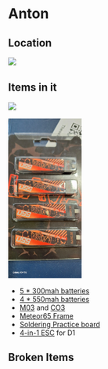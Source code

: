  # Anton

## Location 
![](8ded24e836585b5846e0d7fa57d4d1d7_MD5.webp)


## Items in it

![](d289860e4ced25fd9f8b7f85cbaff74b_MD5.webp)

![](Anton-20241027171930483.webp)
- [5 * 300mah batteries](Batteries.md#^b7a9d7)
- [4 * 550mah batteries](Batteries.md#^5dfbcc)
- [M03](Drones%20details.md#^229f3b) and [CO3](Drones%20details.md#^9bc127)
- [Meteor65 Frame](Drones%20details.md#^6fb142)
- [Soldering Practice board](Soldering%20Related.md#^08575c)
- [4-in-1 ESC](PDB.md#^da5abb) for D1
## Broken Items
